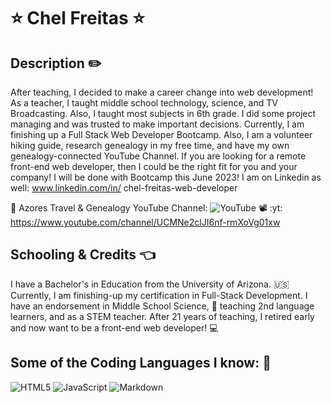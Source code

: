 # ⭐ Chel Freitas ⭐

## Description ✏️

After teaching, I decided to make a career change into web development! As a teacher, I taught middle school technology, science, and TV Broadcasting.  Also, I taught most subjects in 6th grade.  I did some project managing and was trusted to make important decisions.  Currently, I am finishing up a Full Stack Web Developer Bootcamp. Also, I am a volunteer hiking guide, research genealogy in my free time, and have my own genealogy-connected YouTube Channel.  If you are looking for a remote front-end web developer, then I could be the right fit for you and your company! I will be done with Bootcamp this June 2023!  I am on Linkedin as well: www.linkedin.com/in/
chel-freitas-web-developer

:flight_arrival:  Azores Travel & Genealogy YouTube Channel: ![YouTube](https://img.shields.io/badge/YouTube-%23FF0000.svg?style=for-the-badge&logo=YouTube&logoColor=white)
:film_projector: :yt: https://www.youtube.com/channel/UCMNe2clJI6nf-rmXoVg01xw

## Schooling & Credits 👈

I have a Bachelor's in Education from the University of Arizona.  :us:  Currently, I am finishing-up my certification in Full-Stack Development. I have an endorsement in Middle School Science, :microscope: teaching 2nd language learners, and as a STEM teacher.  After 21 years of teaching, I retired early and now want to be a front-end web developer! :computer:

## Some of the Coding Languages I know: :memo:

![HTML5](https://img.shields.io/badge/html5-%23E34F26.svg?style=for-the-badge&logo=html5&logoColor=white)
![JavaScript](https://img.shields.io/badge/javascript-%23323330.svg?style=for-the-badge&logo=javascript&logoColor=%23F7DF1E)
![Markdown](https://img.shields.io/badge/markdown-%23000000.svg?style=for-the-badge&logo=markdown&logoColor=white)

